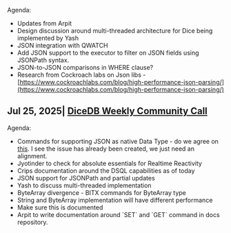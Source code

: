 ---
---

Agenda:

- Updates from Arpit
- Design discussion around multi-threaded architecture for Dice being implemented by Yash
- JSON integration with QWATCH
- Add JSON support to the executor to filter on JSON fields using JSONPath syntax.
- JSON-to-JSON comparisons in WHERE clause?
- Research from Cockroach labs on Json libs \- [https://www.cockroachlabs.com/blog/high-performance-json-parsing/](https://www.cockroachlabs.com/blog/high-performance-json-parsing/)

## Jul 25, 2025| [DiceDB Weekly Community Call](https://www.google.com/calendar/event?eid=M2Judmhnb2E0YnFsY2d0NWUwMDBhdnZjbmUgYXJwaXQubWFzdGVyY2xhc3NAbQ)

Agenda:

- Commands for supporting JSON as native Data Type \- do we agree on [this](https://redis.io/docs/latest/develop/data-types/json/). I see the issue has already been created, we just need an alignment.
- Jyotinder to check for absolute essentials for Realtime Reactivity
- Crips documentation around the DSQL capabilities as of today
- JSON support for JSONPath and partial updates
- Yash to discuss multi-threaded implementation
- ByteArray divergence \- BITX commands for ByteArray type
- String and ByteArray implementation will have different performance
- Make sure this is documented
- Arpit to write documentation around \`SET\` and \`GET\` command in docs repository.
